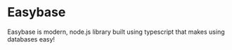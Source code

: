 # Easybase
Easybase is modern, node.js library built using typescript that makes using databases easy!
